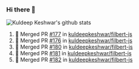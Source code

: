 ### Hi there 👋

<!--
**kuldeepkeshwar/kuldeepkeshwar** is a ✨ _special_ ✨ repository because its `README.md` (this file) appears on your GitHub profile.

Here are some ideas to get you started:

- 🔭 I’m currently working on ...
- 🌱 I’m currently learning ...
- 👯 I’m looking to collaborate on ...
- 🤔 I’m looking for help with ...
- 💬 Ask me about ...
- 📫 How to reach me: ...
- 😄 Pronouns: ...
- ⚡ Fun fact: ...
-->
![Kuldeep Keshwar's github stats](https://github-readme-stats.vercel.app/api?username=kuldeepkeshwar&show_icons=true)

<!--START_SECTION:activity-->
1. 🎉 Merged PR [#177](https://github.com/kuldeepkeshwar/filbert-js/pull/177) in [kuldeepkeshwar/filbert-js](https://github.com/kuldeepkeshwar/filbert-js)
2. 🎉 Merged PR [#176](https://github.com/kuldeepkeshwar/filbert-js/pull/176) in [kuldeepkeshwar/filbert-js](https://github.com/kuldeepkeshwar/filbert-js)
3. 🎉 Merged PR [#180](https://github.com/kuldeepkeshwar/filbert-js/pull/180) in [kuldeepkeshwar/filbert-js](https://github.com/kuldeepkeshwar/filbert-js)
4. 🎉 Merged PR [#181](https://github.com/kuldeepkeshwar/filbert-js/pull/181) in [kuldeepkeshwar/filbert-js](https://github.com/kuldeepkeshwar/filbert-js)
5. 🎉 Merged PR [#182](https://github.com/kuldeepkeshwar/filbert-js/pull/182) in [kuldeepkeshwar/filbert-js](https://github.com/kuldeepkeshwar/filbert-js)
<!--END_SECTION:activity-->
